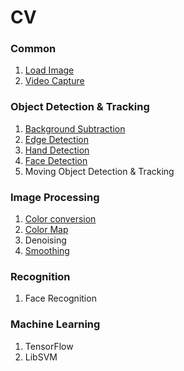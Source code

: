 # CV

### Common
1. [Load Image](https://github.com/BigTsung/CV/tree/master/Common/LoadImage)
2. [Video Capture](https://github.com/BigTsung/CV/tree/master/Common/VideoCapture)

### Object Detection & Tracking
1. [Background Subtraction](https://github.com/BigTsung/CV/tree/master/DetectionAndTracking/BackgroundSubtraction)
2. [Edge Detection](https://github.com/BigTsung/CV/tree/master/DetectionAndTracking/EdgeDetection)
3. [Hand Detection](https://github.com/BigTsung/CV/tree/master/DetectionAndTracking/HandDetection)
4. [Face Detection](https://github.com/BigTsung/CV/tree/master/DetectionAndTracking/FaceDetection)
5. Moving Object Detection & Tracking

### Image Processing
1. [Color conversion](https://github.com/BigTsung/CV/tree/master/ImageProcessing/ColorConversion)
2. [Color Map](https://github.com/BigTsung/CV/tree/master/ImageProcessing/ColorMap)
3. Denoising
4. [Smoothing](https://github.com/BigTsung/CV/tree/master/ImageProcessing/Smoothing)

### Recognition
1. Face Recognition

### Machine Learning
1. TensorFlow
2. LibSVM
